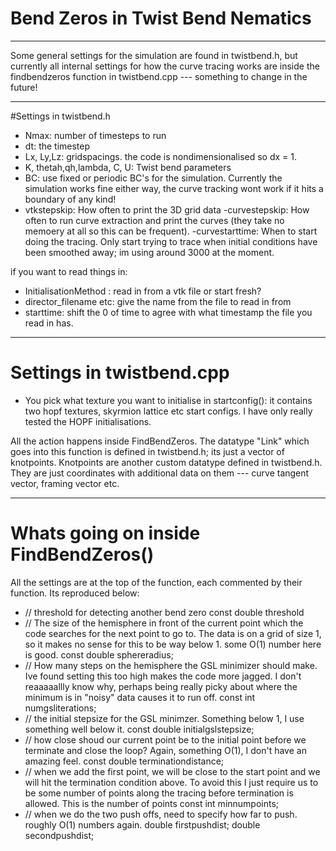 # Bend Zeros in Twist Bend Nematics
------

Some general settings for the simulation are found in twistbend.h, but currently all internal settings for how the curve tracing works are inside the findbendzeros function in twistbend.cpp --- something to change in the future!

-----
#Settings in twistbend.h
- Nmax: number of timesteps to run
- dt: the timestep
- Lx, Ly,Lz: gridspacings. the code is nondimensionalised so dx = 1.
- K, thetah,qh,lambda, C, U: Twist bend parameters
- BC: use fixed or periodic BC's for the simulation. Currently the simulation works fine either way, the curve tracking wont work if it hits a boundary of any kind!
- vtkstepskip: How often to print the 3D grid data
-curvestepskip: How often to run curve extraction and print the curves (they take no memoery at all so this can be frequent).
-curvestarttime: When to start doing the tracing. Only start trying to trace when initial conditions have been smoothed away; im using around 3000 at the moment.

if you want to read things in:

- InitialisationMethod : read in from a vtk file or start fresh?
- director_filename etc: give the name from the file to read in from
- starttime: shift the 0 of time to agree with what timestamp the file you read in has.

----
# Settings in twistbend.cpp

- You pick what texture you want to initialise in startconfig(): it contains two hopf textures, skyrmion lattice etc start configs. I have only really tested the HOPF initialisations.

All the action happens inside FindBendZeros. The datatype "Link" which goes into this function is defined in twistbend.h; its just a vector of knotpoints. Knotpoints are another custom datatype defined in twistbend.h. They are just coordinates with additional data on them --- curve tangent vector, framing vector etc.


----
# Whats going on inside FindBendZeros()

All the settings are at the top of the function, each commented by their function. Its reproduced below:
-    // threshold for detecting another bend zero
 const double threshold 
-    // The size of the hemisphere in front of the current point which the code searches for the next point to go to. The data is on a grid of size 1, so it makes no sense for this to be way below 1. some O(1) number here is good.
    const double sphereradius;
-    // How many steps on the hemisphere the GSL minimizer should make. Ive found setting this too high makes the code more jagged. I don't reaaaaallly know why, perhaps being really picky about where the minimum is in "noisy" data causes it to run off.
    const int numgsliterations;
-    // the initial stepsize for the GSL minimzer. Something below 1, I use something well below it.
    const double initialgslstepsize;
-    // how close shoud our current point be to the initial point before we terminate and close the loop? Again, something O(1), I don't have an amazing feel.
    const double terminationdistance;
-    // when we add the first point, we will be close to the start point and we will hit the termination condition above. To avoid this I just require us to be some number of points along the tracing before termination is allowed. This is the number of points
    const int minnumpoints;
-    // when we do the two push offs, need to specify how far to push. roughly O(1) numbers again.
    double firstpushdist;
    double secondpushdist;




